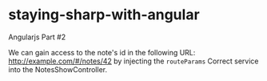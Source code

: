 # staying-sharp-with-angular
Angularjs Part #2

We can gain access to the note's id in the following URL: http://example.com/#/notes/42 by injecting the ```routeParams``` Correct  service into the NotesShowController.